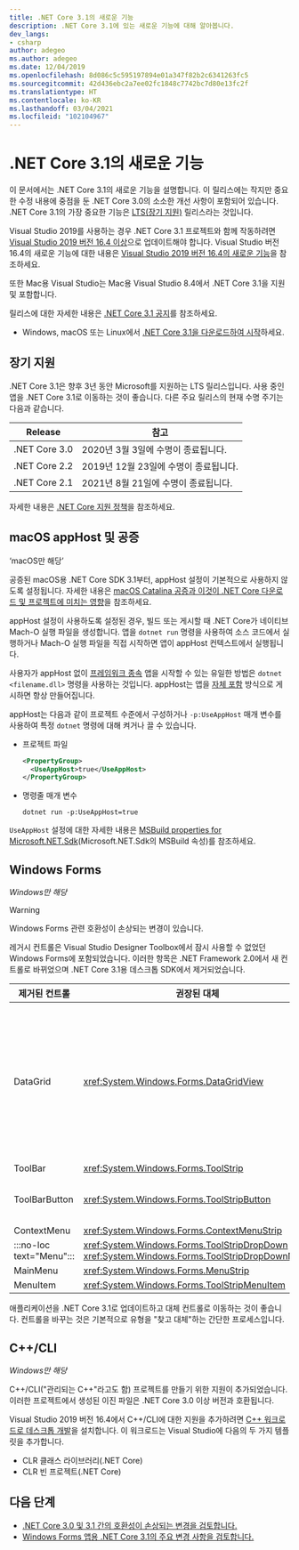 ```yaml
---
title: .NET Core 3.1의 새로운 기능
description: .NET Core 3.1에 있는 새로운 기능에 대해 알아봅니다.
dev_langs:
- csharp
author: adegeo
ms.author: adegeo
ms.date: 12/04/2019
ms.openlocfilehash: 8d086c5c595197894e01a347f82b2c6341263fc5
ms.sourcegitcommit: 42d436ebc2a7ee02fc1848c7742bc7d80e13fc2f
ms.translationtype: HT
ms.contentlocale: ko-KR
ms.lasthandoff: 03/04/2021
ms.locfileid: "102104967"
---
```

# <a name="whats-new-in-net-core-31"></a>.NET Core 3.1의 새로운 기능

이 문서에서는 .NET Core 3.1의 새로운 기능을 설명합니다. 이 릴리스에는 작지만 중요한 수정 내용에 중점을 둔 .NET Core 3.0의 소소한 개선 사항이 포함되어 있습니다. .NET Core 3.1의 가장 중요한 기능은 [LTS(장기 지원)](#long-term-support) 릴리스라는 것입니다.

Visual Studio 2019를 사용하는 경우 .NET Core 3.1 프로젝트와 함께 작동하려면 [Visual Studio 2019 버전 16.4 이상](https://visualstudio.microsoft.com/downloads/)으로 업데이트해야 합니다. Visual Studio 버전 16.4의 새로운 기능에 대한 내용은 [Visual Studio 2019 버전 16.4의 새로운 기능](/visualstudio/releases/2019/release-notes-v16.4#whats-new-in-visual-studio-2019-version-164)을 참조하세요.

또한 Mac용 Visual Studio는 Mac용 Visual Studio 8.4에서 .NET Core 3.1을 지원 및 포함합니다.

릴리스에 대한 자세한 내용은 [.NET Core 3.1 공지](https://devblogs.microsoft.com/dotnet/announcing-net-core-3-1/)를 참조하세요.

- Windows, macOS 또는 Linux에서 [.NET Core 3.1을 다운로드하여 시작](https://dotnet.microsoft.com/download/dotnet/3.1)하세요.

## <a name="long-term-support"></a>장기 지원

.NET Core 3.1은 향후 3년 동안 Microsoft를 지원하는 LTS 릴리스입니다. 사용 중인 앱을 .NET Core 3.1로 이동하는 것이 좋습니다. 다른 주요 릴리스의 현재 수명 주기는 다음과 같습니다.

| Release | 참고 |
| ------- | ---- |
| .NET Core 3.0 | 2020년 3월 3일에 수명이 종료됩니다.     |
| .NET Core 2.2 | 2019년 12월 23일에 수명이 종료됩니다. |
| .NET Core 2.1 | 2021년 8월 21일에 수명이 종료됩니다.    |

자세한 내용은 [.NET Core 지원 정책](https://dotnet.microsoft.com/platform/support/policy/dotnet-core)을 참조하세요.

## <a name="macos-apphost-and-notarization"></a>macOS appHost 및 공증

‘macOS만 해당’ 

공증된 macOS용 .NET Core SDK 3.1부터, appHost 설정이 기본적으로 사용하지 않도록 설정됩니다. 자세한 내용은 [macOS Catalina 공증과 이것이 .NET Core 다운로드 및 프로젝트에 미치는 영향](../install/macos-notarization-issues.md)을 참조하세요.

appHost 설정이 사용하도록 설정된 경우, 빌드 또는 게시할 때 .NET Core가 네이티브 Mach-O 실행 파일을 생성합니다. 앱을 `dotnet run` 명령을 사용하여 소스 코드에서 실행하거나 Mach-O 실행 파일을 직접 시작하면 앱이 appHost 컨텍스트에서 실행됩니다.

사용자가 appHost 없이 [프레임워크 종속](../deploying/index.md#publish-framework-dependent) 앱을 시작할 수 있는 유일한 방법은 `dotnet <filename.dll>` 명령을 사용하는 것입니다. appHost는 앱을 [자체 포함](../deploying/index.md#publish-self-contained) 방식으로 게시하면 항상 만들어집니다.

appHost는 다음과 같이 프로젝트 수준에서 구성하거나 `-p:UseAppHost` 매개 변수를 사용하여 특정 `dotnet` 명령에 대해 켜거나 끌 수 있습니다.

- 프로젝트 파일

  ```xml
  <PropertyGroup>
    <UseAppHost>true</UseAppHost>
  </PropertyGroup>
  ```

- 명령줄 매개 변수

  ```dotnetcli
  dotnet run -p:UseAppHost=true
  ```

`UseAppHost` 설정에 대한 자세한 내용은 [MSBuild properties for Microsoft.NET.Sdk](../project-sdk/msbuild-props.md#useapphost)(Microsoft.NET.Sdk의 MSBuild 속성)를 참조하세요.

## <a name="windows-forms"></a>Windows Forms

*Windows만 해당*

> [!WARNING]
> Windows Forms 관련 호환성이 손상되는 변경이 있습니다.

레거시 컨트롤은 Visual Studio Designer Toolbox에서 잠시 사용할 수 없었던 Windows Forms에 포함되었습니다. 이러한 항목은 .NET Framework 2.0에서 새 컨트롤로 바뀌었으며 .NET Core 3.1용 데스크톱 SDK에서 제거되었습니다.

| 제거된 컨트롤 | 권장된 대체 | 제거된 연결 API |
| --------------- | ----------------------- | ----------------------- |
| DataGrid        | <xref:System.Windows.Forms.DataGridView>      | DataGridCell<br/>DataGridRow<br/>DataGridTableCollection<br/>DataGridColumnCollection<br/>DataGridTableStyle<br/>DataGridColumnStyle<br/>DataGridLineStyle<br/>DataGridParentRowsLabel<br/>DataGridParentRowsLabelStyle<br/>DataGridBoolColumn<br/>DataGridTextBox<br/>GridColumnStylesCollection<br/>GridTableStylesCollection<br/>HitTestType |
| ToolBar         | <xref:System.Windows.Forms.ToolStrip>         | ToolBarAppearance |
| ToolBarButton   | <xref:System.Windows.Forms.ToolStripButton>   | ToolBarButtonClickEventArgs<br/>ToolBarButtonClickEventHandler<br/>ToolBarButtonStyle<br/>ToolBarTextAlign |
| ContextMenu     | <xref:System.Windows.Forms.ContextMenuStrip>  |  |
| :::no-loc text="Menu"::: | <xref:System.Windows.Forms.ToolStripDropDown><br/><xref:System.Windows.Forms.ToolStripDropDownMenu> | MenuItemCollection |
| MainMenu        | <xref:System.Windows.Forms.MenuStrip>         |  |
| MenuItem        | <xref:System.Windows.Forms.ToolStripMenuItem> |  |

애플리케이션을 .NET Core 3.1로 업데이트하고 대체 컨트롤로 이동하는 것이 좋습니다. 컨트롤을 바꾸는 것은 기본적으로 유형을 "찾고 대체"하는 간단한 프로세스입니다.

## <a name="ccli"></a>C++/CLI

*Windows만 해당*

C++/CLI("관리되는 C++"라고도 함) 프로젝트를 만들기 위한 지원이 추가되었습니다. 이러한 프로젝트에서 생성된 이진 파일은 .NET Core 3.0 이상 버전과 호환됩니다.

Visual Studio 2019 버전 16.4에서 C++/CLI에 대한 지원을 추가하려면 [C++ 워크로드로 데스크톱 개발](/cpp/build/vscpp-step-0-installation?view=vs-2019#step-4---choose-workloads)을 설치합니다. 이 워크로드는 Visual Studio에 다음의 두 가지 템플릿을 추가합니다.

- CLR 클래스 라이브러리(.NET Core)
- CLR 빈 프로젝트(.NET Core)

## <a name="next-steps"></a>다음 단계

- [.NET Core 3.0 및 3.1 간의 호환성이 손상되는 변경을 검토합니다.](../compatibility/3.1.md)
- [Windows Forms 앱용 .NET Core 3.1의 주요 변경 사항을 검토합니다.](../compatibility/winforms.md#net-core-31)
